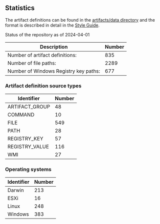 ## Statistics

The artifact definitions can be found in the
[artifacts/data directory](https://github.com/ForensicArtifacts/artifacts/tree/main/artifacts/data) and the format is described
in detail in the [Style Guide](https://artifacts.readthedocs.io/en/latest/sources/Format-specification.html).

Status of the repository as of 2024-04-01

Description | Number
--- | ---
Number of artifact definitions: | 835
Number of file paths: | 2289
Number of Windows Registry key paths: | 677

### Artifact definition source types

Identifier | Number
--- | ---
ARTIFACT_GROUP | 48
COMMAND | 10
FILE | 549
PATH | 28
REGISTRY_KEY | 57
REGISTRY_VALUE | 116
WMI | 27

### Operating systems

Identifier | Number
--- | ---
Darwin | 213
ESXi | 16
Linux | 248
Windows | 383

